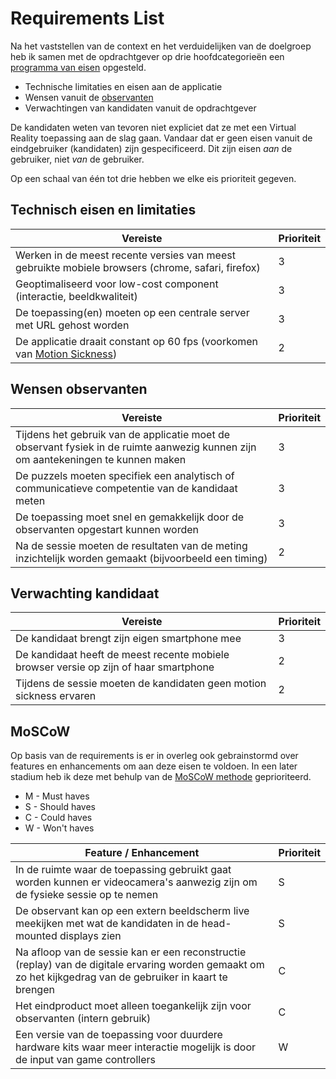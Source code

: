 # Requirements List
Na het vaststellen van de context en het verduidelijken van de doelgroep heb ik samen met de opdrachtgever op drie hoofdcategorieën een [programma van eisen](https://nl.wikipedia.org/wiki/Programma_van_eisen) opgesteld. 
* Technische limitaties en eisen aan de applicatie
* Wensen vanuit de [observanten](https://career.samhoud.com/)   
* Verwachtingen van kandidaten vanuit de opdrachtgever

De kandidaten weten van tevoren niet expliciet dat ze met een Virtual Reality toepassing aan de slag gaan. Vandaar dat er geen eisen vanuit de eindgebruiker (kandidaten) zijn gespecificeerd. Dit zijn eisen *aan* de gebruiker, niet *van* de gebruiker.

Op een schaal van één tot drie hebben we elke eis prioriteit gegeven.

## Technisch eisen en limitaties
| Vereiste | Prioriteit|
|-|-|
| Werken in de meest recente versies van meest gebruikte mobiele browsers (chrome, safari, firefox) | 3 |
| Geoptimaliseerd voor low-cost component (interactie, beeldkwaliteit)     | 3 |
| De toepassing(en) moeten op een centrale server met URL gehost worden | 3 |
| De applicatie draait constant op 60 fps (voorkomen van [Motion Sickness](https://developers.google.com/web/fundamentals/vr/))     | 2 |

## Wensen observanten
| Vereiste | Prioriteit|
|-|-|
| Tijdens het gebruik van de applicatie moet de observant fysiek in de ruimte aanwezig kunnen zijn om aantekeningen te kunnen maken | 3 |
| De puzzels moeten specifiek een analytisch of communicatieve competentie van de kandidaat meten | 3 |
| De toepassing moet snel en gemakkelijk door de observanten opgestart kunnen worden| 3 |
| Na de sessie moeten de resultaten van de meting inzichtelijk worden gemaakt (bijvoorbeeld een timing) | 2 |

## Verwachting kandidaat
| Vereiste | Prioriteit|
|-|-|
| De kandidaat brengt zijn eigen smartphone mee| 3 |
| De kandidaat heeft de meest recente mobiele browser versie op zijn of haar smartphone| 2 |
| Tijdens de sessie moeten de kandidaten geen motion sickness ervaren| 2 |

## MoSCoW
Op basis van de requirements is er in overleg ook gebrainstormd over features en enhancements om aan deze eisen te voldoen. In een later stadium heb ik deze met behulp van de [MoSCoW methode](https://nl.wikipedia.org/wiki/MoSCoW-methode) geprioriteerd.

* M - Must haves
* S - Should haves
* C - Could haves
* W - Won't haves

| Feature / Enhancement | Prioriteit|
|-|-|
| In de ruimte waar de toepassing gebruikt gaat worden kunnen er videocamera's aanwezig zijn om de fysieke sessie op te nemen | S |
| De observant kan op een extern beeldscherm live meekijken met wat de kandidaten in de head-mounted displays zien | S |
| Na afloop van de sessie kan er een reconstructie (replay) van de digitale ervaring worden gemaakt om zo het kijkgedrag van de gebruiker in kaart te brengen | C |
| Het eindproduct moet alleen toegankelijk zijn voor observanten (intern gebruik)  | C |
| Een versie van de toepassing voor duurdere hardware kits waar meer interactie mogelijk is door de input van game controllers | W |